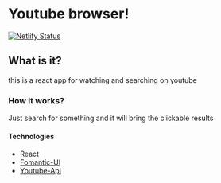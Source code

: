 # Youtube browser!
[![Netlify Status](https://api.netlify.com/api/v1/badges/b9b32dd2-7d2c-4841-8b2c-145eb965beaf/deploy-status)](https://app.netlify.com/sites/thirsty-knuth-1aa0a0/deploys)
## What is it?

this is a react app for watching and searching on youtube

### How it works?

Just search for something and it will bring the clickable results

#### Technologies

- React
- [Fomantic-UI](https://fomantic-ui.com/)
- [Youtube-Api](https://console.developers.google.com/)
